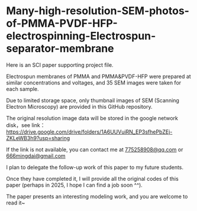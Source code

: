 # Many-high-resolution-SEM-photos-of-PMMA-PVDF-HFP-electrospinning-Electrospun-separator-membrane
Here is an SCI paper supporting project file.  


Electrospun membranes of PMMA and PMMA&PVDF-HFP were prepared at similar concentrations and voltages, and 35 SEM images were taken for each sample.  


Due to limited storage space, only thumbnail images of SEM (Scanning Electron Microscopy) are provided in this GitHub repository. 


The original resolution image data will be stored in the google network disk，see link：https://drive.google.com/drive/folders/1A6UUVuiRN_EP3sfhePbZEj-ZKLeWB3h9?usp=sharing


If the link is not available, you can contact me at 775258908@qq.com or 666mingdai@gmail.com


I plan to delegate the follow-up work of this paper to my future students. 


Once they have completed it, I will provide all the original codes of this paper (perhaps in 2025, I hope I can find a job soon ^^).


The paper presents an interesting modeling work, and you are welcome to read it~ 
